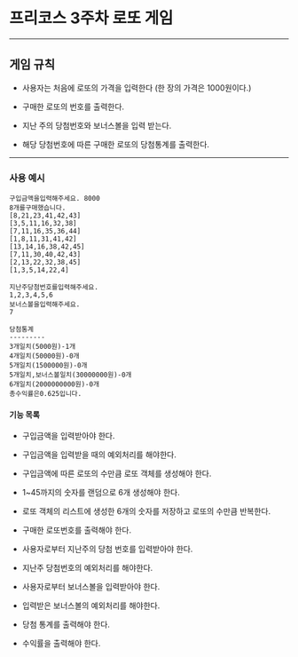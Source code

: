 # 프리코스 3주차 로또 게임 
****

## 게임 규칙 

* 사용자는 처음에 로또의 가격을 입력한다 (한 장의 가격은 1000원이다.)

* 구매한 로또의 번호를 출력한다.

* 지난 주의 당첨번호와 보너스볼을 입력 받는다.

* 해당 당첨번호에 따른 구매한 로또의 당첨통계를 출력한다.

****
### 사용 예시

    구입금액을입력해주세요. 8000
    8개를구매했습니다. 
    [8,21,23,41,42,43]
    [3,5,11,16,32,38] 
    [7,11,16,35,36,44] 
    [1,8,11,31,41,42] 
    [13,14,16,38,42,45] 
    [7,11,30,40,42,43] 
    [2,13,22,32,38,45] 
    [1,3,5,14,22,4]
    
    지난주당첨번호를입력해주세요. 
    1,2,3,4,5,6 
    보너스볼을입력해주세요. 
    7
    
    당첨통계
    --------- 
    3개일치(5000원)-1개 
    4개일치(50000원)-0개 
    5개일치(1500000원)-0개 
    5개일치,보너스볼일치(30000000원)-0개 
    6개일치(2000000000원)-0개 
    총수익률은0.625입니다. 
  
#### 기능 목록

* 구입금액을 입력받아야 한다.

* 구입금액을 입력받을 때의 예외처리를 해야한다.

* 구입금액에 따른 로또의 수만큼 로또 객체를 생성해야 한다.

* 1~45까지의 숫자를 랜덤으로 6개 생성해야 한다. 

* 로또 객체의 리스트에 생성한 6개의 숫자를 저장하고 로또의 수만큼 반복한다.

* 구매한 로또번호를 출력해야 한다.

* 사용자로부터 지난주의 당첨 번호를 입력받아야 한다.

* 지난주 당첨번호의 예외처리를 해야한다.

* 사용자로부터 보너스볼을 입력받아야 한다. 

* 입력받은 보너스볼의 예외처리를 해야한다.

* 당첨 통계를 출력해야 한다.

* 수익률을 출력해야 한다.

